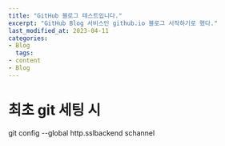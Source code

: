 ```yaml
---
title: "GitHub 블로그 테스트입니다."
excerpt: "GitHub Blog 서비스인 github.io 블로그 시작하기로 했다."
last_modified_at: 2023-04-11
categories:
- Blog
  tags:
- content
- Blog
---
```


# 최초 git 세팅 시
git config --global http.sslbackend schannel